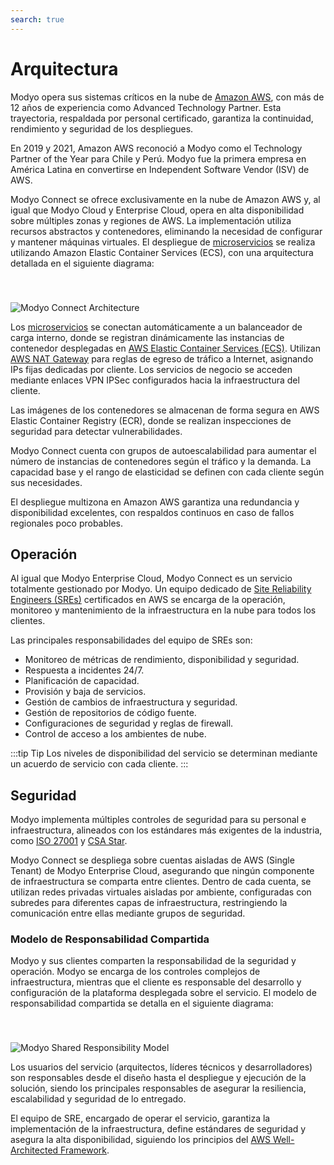 ```yaml
---
search: true
---
```


# Arquitectura

Modyo opera sus sistemas críticos en la nube de [Amazon AWS](https://aws.amazon.com), con más de 12 años de experiencia como Advanced Technology Partner. Esta trayectoria, respaldada por personal certificado, garantiza la continuidad, rendimiento y seguridad de los despliegues.

En 2019 y 2021, Amazon AWS reconoció a Modyo como el Technology Partner of the Year para Chile y Perú. Modyo fue la primera empresa en América Latina en convertirse en Independent Software Vendor (ISV) de AWS.

Modyo Connect se ofrece exclusivamente en la nube de Amazon AWS y, al igual que Modyo Cloud y Enterprise Cloud, opera en alta disponibilidad sobre múltiples zonas y regiones de AWS. La implementación utiliza recursos abstractos y contenedores, eliminando la necesidad de configurar y mantener máquinas virtuales. El despliegue de [microservicios](/es/architecture/patterns/microservice) se realiza utilizando Amazon Elastic Container Services (ECS), con una arquitectura detallada en el siguiente diagrama:

<img src="/assets/img/infrastructure/architecture.png" alt="Modyo Connect Architecture" style="margin-top: 40px;" />

Los [microservicios](/es/architecture/patterns/microservice) se conectan automáticamente a un balanceador de carga interno, donde se registran dinámicamente las instancias de contenedor desplegadas en [AWS Elastic Container Services (ECS)](https://aws.amazon.com/ecs/). Utilizan [AWS NAT Gateway](https://docs.aws.amazon.com/vpc/latest/userguide/vpc-nat-gateway.html) para reglas de egreso de tráfico a Internet, asignando IPs fijas dedicadas por cliente. Los servicios de negocio se acceden mediante enlaces VPN IPSec configurados hacia la infraestructura del cliente.

Las imágenes de los contenedores se almacenan de forma segura en AWS Elastic Container Registry (ECR), donde se realizan inspecciones de seguridad para detectar vulnerabilidades.

Modyo Connect cuenta con grupos de autoescalabilidad para aumentar el número de instancias de contenedores según el tráfico y la demanda. La capacidad base y el rango de elasticidad se definen con cada cliente según sus necesidades.

El despliegue multizona en Amazon AWS garantiza una redundancia y disponibilidad excelentes, con respaldos continuos en caso de fallos regionales poco probables.


## Operación

Al igual que Modyo Enterprise Cloud, Modyo Connect es un servicio totalmente gestionado por Modyo. Un equipo dedicado de [Site Reliability Engineers (SREs)](https://sre.google) certificados en AWS se encarga de la operación, monitoreo y mantenimiento de la infraestructura en la nube para todos los clientes.

Las principales responsabilidades del equipo de SREs son:

- Monitoreo de métricas de rendimiento, disponibilidad y seguridad.
- Respuesta a incidentes 24/7.
- Planificación de capacidad.
- Provisión y baja de servicios.
- Gestión de cambios de infraestructura y seguridad.
- Gestión de repositorios de código fuente.
- Configuraciones de seguridad y reglas de firewall.
- Control de acceso a los ambientes de nube.

:::tip Tip
Los niveles de disponibilidad del servicio se determinan mediante un acuerdo de servicio con cada cliente.
:::



## Seguridad

Modyo implementa múltiples controles de seguridad para su personal e infraestructura, alineados con los estándares más exigentes de la industria, como [ISO 27001](https://en.wikipedia.org/wiki/ISO/IEC_27001) y [CSA Star](https://cloudsecurityalliance.org/star/).

Modyo Connect se despliega sobre cuentas aisladas de AWS (Single Tenant) de Modyo Enterprise Cloud, asegurando que ningún componente de infraestructura se comparta entre clientes. Dentro de cada cuenta, se utilizan redes privadas virtuales aisladas por ambiente, configuradas con subredes para diferentes capas de infraestructura, restringiendo la comunicación entre ellas mediante grupos de seguridad.

### Modelo de Responsabilidad Compartida

Modyo y sus clientes comparten la responsabilidad de la seguridad y operación. Modyo se encarga de los controles complejos de infraestructura, mientras que el cliente es responsable del desarrollo y configuración de la plataforma desplegada sobre el servicio. El modelo de responsabilidad compartida se detalla en el siguiente diagrama:

<img src="/assets/img/infrastructure/shared_responsability_model.png" alt="Modyo Shared Responsibility Model" style="margin-top: 40px;" />

Los usuarios del servicio (arquitectos, líderes técnicos y desarrolladores) son responsables desde el diseño hasta el despliegue y ejecución de la solución, siendo los principales responsables de asegurar la resiliencia, escalabilidad y seguridad de lo entregado.

El equipo de SRE, encargado de operar el servicio, garantiza la implementación de la infraestructura, define estándares de seguridad y asegura la alta disponibilidad, siguiendo los principios del [AWS Well-Architected Framework](https://aws.amazon.com/architecture/well-architected/).